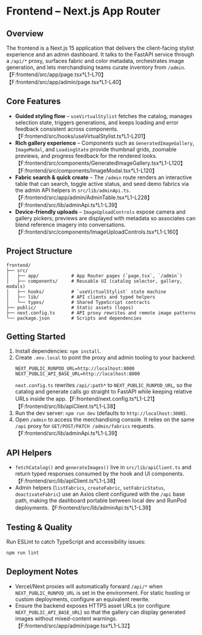 # Frontend – Next.js App Router

## Overview
The frontend is a Next.js 15 application that delivers the client-facing stylist experience and an admin dashboard. It talks to the FastAPI service through a `/api/*` proxy, surfaces fabric and color metadata, orchestrates image generation, and lets merchandising teams curate inventory from `/admin`.【F:frontend/src/app/page.tsx†L1-L70】【F:frontend/src/app/admin/page.tsx†L1-L40】

## Core Features
- **Guided styling flow** – `useVirtualStylist` fetches the catalog, manages selection state, triggers generations, and keeps loading and error feedback consistent across components.【F:frontend/src/hooks/useVirtualStylist.ts†L1-L201】
- **Rich gallery experience** – Components such as `GeneratedImageGallery`, `ImageModal`, and `LoadingState` provide thumbnail grids, zoomable previews, and progress feedback for the rendered looks.【F:frontend/src/components/GeneratedImageGallery.tsx†L1-L120】【F:frontend/src/components/ImageModal.tsx†L1-L120】
- **Fabric search & quick create** – The `/admin` route renders an interactive table that can search, toggle active status, and seed demo fabrics via the admin API helpers in `src/lib/adminApi.ts`.【F:frontend/src/app/admin/AdminTable.tsx†L1-L228】【F:frontend/src/lib/adminApi.ts†L1-L39】
- **Device-friendly uploads** – `ImageUploadControls` expose camera and gallery pickers; previews are displayed with metadata so associates can blend reference imagery into conversations.【F:frontend/src/components/ImageUploadControls.tsx†L1-L160】

## Project Structure
```
frontend/
├── src/
│   ├── app/            # App Router pages (`page.tsx`, `/admin`)
│   ├── components/     # Reusable UI (catalog selector, gallery, modals)
│   ├── hooks/          # `useVirtualStylist` state machine
│   ├── lib/            # API clients and typed helpers
│   └── types/          # Shared TypeScript contracts
├── public/             # Static assets (logos)
├── next.config.ts      # API proxy rewrites and remote image patterns
└── package.json        # Scripts and dependencies
```

## Getting Started
1. Install dependencies: `npm install`.
2. Create `.env.local` to point the proxy and admin tooling to your backend:
   ```env
   NEXT_PUBLIC_RUNPOD_URL=http://localhost:8000
   NEXT_PUBLIC_API_BASE_URL=http://localhost:8000
   ```
   `next.config.ts` rewrites `/api/:path*` to `NEXT_PUBLIC_RUNPOD_URL`, so the catalog and generate calls go straight to FastAPI while keeping relative URLs inside the app.【F:frontend/next.config.ts†L1-L21】【F:frontend/src/lib/apiClient.ts†L1-L38】
3. Run the dev server: `npm run dev` (defaults to `http://localhost:3000`).
4. Open `/admin` to access the merchandising console. It relies on the same `/api` proxy for `GET/POST/PATCH /admin/fabrics` requests.【F:frontend/src/lib/adminApi.ts†L1-L39】

## API Helpers
- `fetchCatalog()` and `generateImages()` live in `src/lib/apiClient.ts` and return typed responses consumed by the hook and UI components.【F:frontend/src/lib/apiClient.ts†L1-L38】
- Admin helpers (`listFabrics`, `createFabric`, `setFabricStatus`, `deactivateFabric`) use an Axios client configured with the `/api` base path, making the dashboard portable between local dev and RunPod deployments.【F:frontend/src/lib/adminApi.ts†L1-L39】

## Testing & Quality
Run ESLint to catch TypeScript and accessibility issues:
```bash
npm run lint
```

## Deployment Notes
- Vercel/Next proxies will automatically forward `/api/*` when `NEXT_PUBLIC_RUNPOD_URL` is set in the environment. For static hosting or custom deployments, configure an equivalent rewrite.
- Ensure the backend exposes HTTPS asset URLs (or configure `NEXT_PUBLIC_API_BASE_URL`) so that the gallery can display generated images without mixed-content warnings.【F:frontend/src/app/admin/page.tsx†L1-L32】

